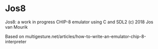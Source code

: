 # Jos8
Jos8: a work in progress CHIP-8 emulator using C and SDL2
(c) 2018 Jos van Mourik

Based on multigesture.net/articles/how-to-write-an-emulator-chip-8-interpreter
